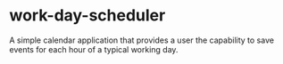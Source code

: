 # work-day-scheduler
A simple calendar application that provides a user the capability to save events for each hour of a typical working day.
